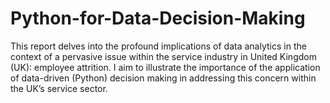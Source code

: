# Python-for-Data-Decision-Making
This report delves into the profound implications of data analytics in the context of a pervasive issue within the service industry in United Kingdom (UK): employee attrition. I aim to illustrate the importance of the application of data-driven (Python) decision making in addressing this concern within the UK’s service sector.
